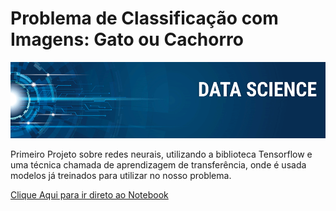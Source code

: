 # Problema de Classificação com Imagens: Gato ou Cachorro

<img src="logo.png"/>
 
Primeiro Projeto sobre redes neurais, utilizando a biblioteca Tensorflow e uma técnica chamada de aprendizagem de transferência, onde é usada modelos já treinados para utilizar no nosso problema.

[Clique Aqui para ir direto ao Notebook](https://github.com/Dls96/Cat_or_Dog/blob/master/Cat_or_Dog.ipynb)
